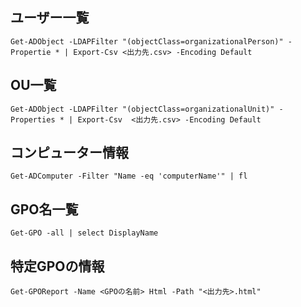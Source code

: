 ## ユーザー一覧
```
Get-ADObject -LDAPFilter "(objectClass=organizationalPerson)" -Propertie * | Export-Csv <出力先.csv> -Encoding Default
```

## OU一覧
```
Get-ADObject -LDAPFilter "(objectClass=organizationalUnit)" -Properties * | Export-Csv  <出力先.csv> -Encoding Default
```

## コンピューター情報
```
Get-ADComputer -Filter "Name -eq 'computerName'" | fl
```
## GPO名一覧
```
Get-GPO -all | select DisplayName
```

## 特定GPOの情報
```
Get-GPOReport -Name <GPOの名前> Html -Path "<出力先>.html"
```



